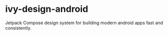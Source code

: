 # ivy-design-android
Jetpack Compose design system for building modern android apps fast and consistently.
